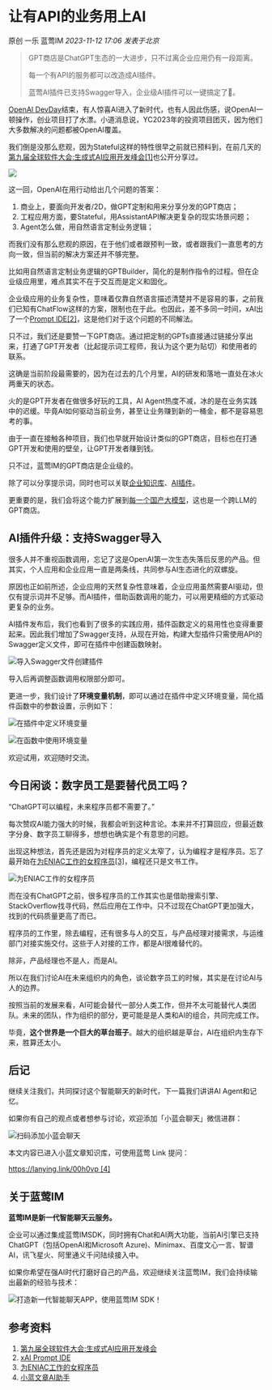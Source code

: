 # 让有API的业务用上AI

原创 一乐 蓝莺IM _2023-11-12 17:06_ _发表于北京_

> GPT商店是ChatGPT生态的一大进步，只不过离企业应用仍有一段距离。
> 
> 每一个有API的服务都可以改造成AI插件。
> 
> 蓝莺AI插件已支持Swagger导入，企业级AI插件可以一键搞定了🎉。

[OpenAI DevDay](https://mp.weixin.qq.com/s?__biz=MzIzNjc1NzUzMw==&mid=2247702711&idx=1&sn=d447731f23e485aaab5e18988d7807a2&scene=21#wechat_redirect)结束，有人惊喜AI进入了新时代，也有人因此伤感，说OpenAI一顿操作，创业项目打了水漂。小道消息说，YC2023年的投资项目团灭，因为他们大多数解决的问题都被OpenAI覆盖。

我们倒是没那么悲观，因为Stateful这样的特性很早之前就已预料到，在前几天的[第九届全球软件大会:生成式AI应用开发峰会\[1\]](https://www.bagevent.com/event/8237772)也公开分享过。

![](../assets/articles/autogen-e144da06b8981591f241b9d39516c326cdb5165252f60351047d0599f5ad4574.jpeg)

这一回，OpenAI在用行动给出几个问题的答案：

1. 商业上，要面向开发者/2D，做GPT定制和用来分享分发的GPT商店；
2. 工程应用方面，要Stateful，用AssistantAPI解决更复杂的现实场景问题；
3. Agent怎么做，用自然语言定制业务逻辑；

而我们没有那么悲观的原因，在于他们或者跟预判一致，或者跟我们一直思考的方向一致，但当前的解决方案还并不够完整。

比如用自然语言定制业务逻辑的GPTBuilder，简化的是制作指令的过程。但在企业级应用里，难点其实不在于交互而是定义和固化。

企业级应用的业务复杂性，意味着仅靠自然语言描述清楚并不是容易的事，之前我们已知有ChatFlow这样的方案，限制也在于此。也因此，差不多同一时间，xAI出了一个[Prompt IDE\[2\]](https://x.ai/prompt-ide/)，这是他们对于这个问题的不同解法。

只不过，我们还是要赞一下GPT商店。通过把定制的GPTs直接通过链接分享出来，打通了GPT开发者（比起提示词工程师，我认为这个更为贴切）和使用者的联系。

这确是当前阶段最需要的，因为在过去的几个月里，AI的研发和落地一直处在冰火两重天的状态。

火的是GPT开发者在做很多好玩的工具，AI Agent热度不减，冰的是在业务实践中的迟缓。毕竟AI如何驱动当前业务，甚至让业务赚到新的一桶金，都不是容易思考的事。

由于一直在接触各种项目，我们也早就开始设计类似的GPT商店，目标也在打通GPT开发和使用的壁垒，让GPT开发者赚到钱。

只不过，蓝莺IM的GPT商店是企业级的。

除了可以分享提示词，同时也可以关联[企业知识库](https://docs.lanyingim.com/articles/product-and-technologies/It-is-time-to-make-LLM-learn-enterprise-knowledge.html)、[AI插件](https://docs.lanyingim.com/articles/product-and-technologies/AI-Powered-Applications-Plugins-App-Store-and-AI-Agents.html)。

更重要的是，我们会将这个能力扩展到[每一个国产大模型](https://docs.lanyingim.com/articles/product-and-technologies/how-to-choose-domestic-llm-services.html)，这也是一个跨LLM的GPT商店。

## AI插件升级：支持Swagger导入

很多人并不重视函数调用，忘记了这是OpenAI第一次生态失落后反思的产品。但其实，个人应用和企业应用一直是两条线，共同参与AI生态进化的双螺旋。

原因也正如前所述，企业应用的天然复杂性意味着，企业应用虽然需要AI驱动，但仅有提示词并不足够。而AI插件，借助函数调用的能力，可以用更精细的方式驱动更复杂的业务。

AI插件发布后，我们也看到了很多的实践应用，插件函数定义的易用性也变得重要起来。因此我们增加了Swagger支持，从现在开始，构建大型插件只需使用API的Swagger定义文件，即可在插件中创建函数映射。

![导入Swagger文件创建插件](../assets/articles/autogen-b43e466d97e408eebced34ee165232cb04990ad61525ee3106b5e597d072133b.png)

导入后再调整函数调用权限部分即可。

更进一步，我们设计了**环境变量机制**，即可以通过在插件中定义环境变量，简化插件函数中的参数设置，示例如下：

![在插件中定义环境变量](../assets/articles/autogen-5b62e9df74ce40a1de6ba3cb65de7f8c44823e584b470bce43f4f711ea5860a.png)

![在函数中使用环境变量](../assets/articles/autogen-59f4a24b70e7835c90e7612c06d72e1c653132ac24b106a051abc45bd41432fe.png)

欢迎试用，欢迎随时交流。

## 今日闲谈：数字员工是要替代员工吗？

“ChatGPT可以编程，未来程序员都不需要了。”

每次赞叹AI能力强大的时候，我都会听到这种言论。本来并不打算回应，但最近数字分身、数字员工聊得多，想想也确实是个有意思的问题。

出现这种想法，首先还是因为对程序员的定义太窄了，认为编程才是程序员。忘了最开始在[为ENIAC工作的女程序员\[3\]](https://m.thepaper.cn/baijiahao_16703327)，编程还只是文书工作。

![为ENIAC工作的女程序员](../assets/articles/autogen-fe94b7eab301bc6755885280d331ffd35b88f9faf8e3e8b7e288d52710e66e38.png)

而在没有ChatGPT之前，很多程序员的工作其实也是借助搜索引擎、StackOverflow找寻代码，然后应用在工作中。只不过现在ChatGPT更加强大，找到的代码质量更高了而已。

程序员的工作里，除去编程，还有很多与人的交互，与产品经理对接需求，与运维部门对接实施交付。这些于人对接的工作，都是AI很难替代的。

除非，产品经理也不是人，而是AI。

所以在我们讨论AI在未来组织内的角色，谈论数字员工的时候，其实是在讨论AI与人的边界。

按照当前的发展来看，AI可能会替代一部分人类工作，但并不太可能替代人类团队。未来的团队，作为组织的部分，更可能是是人类和AI的组合，共同完成工作。

毕竟，**这个世界是一个巨大的草台班子**。越大的组织越是草台，AI在组织内生存下来，胜算还太小。

## 后记

继续关注我们，共同探讨这个智能聊天的新时代，下一篇我们讲讲AI Agent和记忆。

如果你有自己的观点或者想参与讨论，欢迎添加「小蓝会聊天」微信进群：

![扫码添加小蓝会聊天](../assets/articles/autogen-5d8b60effd72306cf5e0fbd4c1eda8269dd75bcde3679710d310f6541420ffb1.png)

本文内容已进入小蓝文章知识库，可使用蓝莺 Link 提问：

[https://lanying.link/00h0vp \[4\]](https://lanying.link/00h0vp)

## 关于蓝莺IM

**蓝莺IM是新一代智能聊天云服务。**

企业可以通过集成蓝莺IMSDK，同时拥有Chat和AI两大功能，当前AI引擎已支持ChatGPT（包括OpenAI和Microsoft Azure)、Minimax、百度文心一言、智谱AI，讯飞星火、阿里通义千问陆续接入中。

如果你希望在强AI时代打磨好自己的产品，欢迎继续关注蓝莺IM，我们会持续输出最新的经验与技术：

![打造新一代智能聊天APP，使用蓝莺IM SDK！](../assets/articles/autogen-7aa69a076157dc20defae405d39298a1be9d210b5b2a5aa5218ad2ecd72c0a06.jpeg)

## 参考资料

1. [第九届全球软件大会:生成式AI应用开发峰会](https://www.bagevent.com/event/8237772)
2. [xAI Prompt IDE](https://x.ai/prompt-ide/)
3. [为ENIAC工作的女程序员](https://m.thepaper.cn/baijiahao_16703327)
4. [小蓝文章AI助手](https://lanying.link/00h0vp)